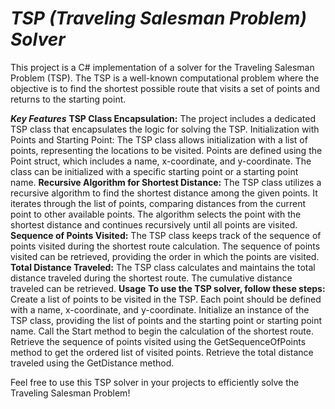 # ***TSP (Traveling Salesman Problem) Solver***
This project is a C# implementation of a solver for the Traveling Salesman Problem (TSP). The TSP is a well-known computational problem where the objective is to find the shortest possible route that visits a set of points and returns to the starting point.

***Key Features***
**TSP Class Encapsulation:** The project includes a dedicated TSP class that encapsulates the logic for solving the TSP.
Initialization with Points and Starting Point: The TSP class allows initialization with a list of points, representing the locations to be visited. Points are defined using the Point struct, which includes a name, x-coordinate, and y-coordinate. The class can be initialized with a specific starting point or a starting point name.
**Recursive Algorithm for Shortest Distance:** The TSP class utilizes a recursive algorithm to find the shortest distance among the given points. It iterates through the list of points, comparing distances from the current point to other available points. The algorithm selects the point with the shortest distance and continues recursively until all points are visited.
**Sequence of Points Visited:** The TSP class keeps track of the sequence of points visited during the shortest route calculation. The sequence of points visited can be retrieved, providing the order in which the points are visited.
**Total Distance Traveled:** The TSP class calculates and maintains the total distance traveled during the shortest route. The cumulative distance traveled can be retrieved.
**Usage**
**To use the TSP solver, follow these steps:**
Create a list of points to be visited in the TSP. Each point should be defined with a name, x-coordinate, and y-coordinate.
Initialize an instance of the TSP class, providing the list of points and the starting point or starting point name.
Call the Start method to begin the calculation of the shortest route.
Retrieve the sequence of points visited using the GetSequenceOfPoints method to get the ordered list of visited points.
Retrieve the total distance traveled using the GetDistance method.

Feel free to use this TSP solver in your projects to efficiently solve the Traveling Salesman Problem!

